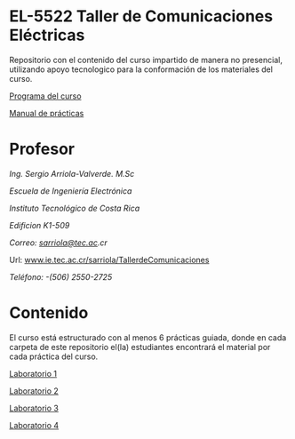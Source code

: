 # EL-5522 Taller de Comunicaciones Eléctricas
Repositorio con el contenido del curso impartido de manera no presencial, utilizando apoyo tecnologico para la conformación de los materiales del curso.

[Programa del curso](https://github.com/sercr0388/TCE_IE/blob/master/Programa%20del%20curso/EL_5522_Programa_del_cursoTaller_de_Comunicaciones_Virtual.pdf)

[Manual de prácticas](https://github.com/sercr0388/TCE_IE/blob/master/Manual%20de%20practicas/Manual_de_Laboratorio_Taller_de_Comunicaciones_Electricas.pdf)

# Profesor
_Ing. Sergio Arriola-Valverde. M.Sc_

_Escuela de Ingeniería Electrónica_

_Instituto Tecnológico de Costa Rica_

_Edificion K1-509_

_Correo: sarriola@tec.ac.cr_

Url: www.ie.tec.ac.cr/sarriola/TallerdeComunicaciones

_Teléfono: -(506) 2550-2725_

# Contenido

El curso está estructurado con al menos 6 prácticas guiada, donde en cada carpeta de este repositorio el(la) estudiantes encontrará el material por cada práctica del curso.

[Laboratorio 1](https://github.com/sercr0388/TCE_IE/tree/master/Laboratorio%201/)

[Laboratorio 2](https://github.com/sercr0388/TCE_IE/tree/master/Laboratorio%202/)

[Laboratorio 3](https://github.com/sercr0388/TCE_IE/tree/master/Laboratorio%203/)

[Laboratorio 4](https://github.com/sercr0388/TCE_IE/tree/master/Laboratorio%204/)



